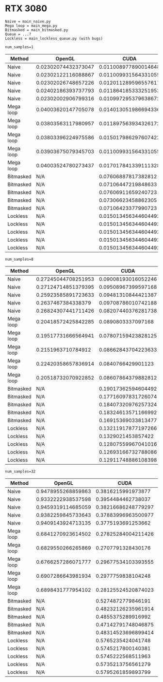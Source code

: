 # RTX 3080

```
Naive = main_naive.py
Mega loop = main_mega.py
Bitmasked = main_bitmasked.py
Queue = ...?
Lockless = main_lockless_queue.py (with bugs)
```

`num_samples=1`

| Method    | OpenGL              | CUDA                 | Vulkan              |
|-----------|---------------------|----------------------|---------------------|
| Naive     | 0.02302074432373047 | 0.011008977890014648 | 0.01601409912109375 |
| Naive     | 0.02302122116088867 | 0.011009931564331055 | 0.01901721954345703 |
| Naive     | 0.02302026748657226 | 0.012011289596557617 | 0.02902555465698242 |
| Naive     | 0.02402186393737793 | 0.011864185333251953 | 0.02302074432373047 |
| Naive     | 0.02302002906799316 | 0.010997295379638672 | 0.01601386070251465 |
| Mega loop | 0.04003620147705078 | 0.014013051986694336 | 0.01801633834838867 |
| Mega loop | 0.03803563117980957 | 0.011897563934326172 | 0.02402257919311523 |
| Mega loop | 0.03803396224975586 | 0.015017986297607422 | 0.02202033996582031 |
| Mega loop | 0.03903675079345703 | 0.011009931564331055 | 0.01801609992980957 |
| Mega loop | 0.04003524780273437 | 0.017017841339111328 | 0.01501321792602539 |
| Bitmasked | N/A                 | 0.07606887817382812  | 0.05605101585388183 |
| Bitmasked | N/A                 | 0.07106447219848633  | 0.05805277824401855 |
| Bitmasked | N/A                 | 0.07606911659240723  | 0.05905389785766601 |
| Bitmasked | N/A                 | 0.07306623458862305  | 0.05805253982543945 |
| Bitmasked | N/A                 | 0.07106423377990723  | 0.05905318260192871 |
| Lockless  | N/A                 | 0.015013456344604492 | 0.01701521873474121 |
| Lockless  | N/A                 | 0.015013456344604492 | 0.01401257514953613 |
| Lockless  | N/A                 | 0.015013456344604492 | 0.01401257514953613 |
| Lockless  | N/A                 | 0.015013456344604492 | 0.01701545715332031 |
| Lockless  | N/A                 | 0.015013456344604492 | 0.01401185989379883 |

`num_samples=8`

| Method    | OpenGL              | CUDA                 | Vulkan              |
|-----------|---------------------|----------------------|---------------------|
| Naive     | 0.27245044708251953 | 0.09008193016052246  | 0.25122737884521484 |
| Naive     | 0.27124714851379395 | 0.09508967399597168  | 0.2502908706665039  |
| Naive     | 0.25923585891723633 | 0.09481310844421387  | 0.2031857967376709  |
| Naive     | 0.2637467384338379  | 0.09708786010742188  | 0.24322152137756348 |
| Naive     | 0.26824307441711426 | 0.08207440376281738  | 0.16715335845947266 |
| Mega loop | 0.20418572425842285 | 0.0890803337097168   | 0.1931755542755127  |
| Mega loop | 0.19517731666564941 | 0.07807159423828125  | 0.1931755542755127  |
| Mega loop | 0.2151963710784912  | 0.08662843704223633  | 0.18917059898376465 |
| Mega loop | 0.22420358657836914 | 0.0840766429901123   | 0.1961841583251953  |
| Mega loop | 0.20518732070922852 | 0.08607864379882812  | 0.1901721954345703  |
| Bitmasked | N/A                 | 0.19017362594604492  | 0.3883533477783203  |
| Bitmasked | N/A                 | 0.17716097831726074  | 0.386350154876709   |
| Bitmasked | N/A                 | 0.18407320976257324  | 0.3902590274810791  |
| Bitmasked | N/A                 | 0.18324613571166992  | 0.4033670425415039  |
| Bitmasked | N/A                 | 0.16915369033813477  | 0.41938090324401855 |
| Lockless  | N/A                 | 0.13211917877197266  | 0.07306718826293945 |
| Lockless  | N/A                 | 0.1329021453857422   | 0.07306647300720215 |
| Lockless  | N/A                 | 0.12807559967041016  | 0.07406806945800781 |
| Lockless  | N/A                 | 0.12693166732788086  | 0.07206511497497559 |
| Lockless  | N/A                 | 0.12911748886108398  | 0.07106494903564453 |

`num_samples=32`

| Method    | OpenGL              | CUDA                 | Vulkan              |
|-----------|---------------------|----------------------|---------------------|
| Naive     | 0.9478955268859863  | 0.3816215991973877   | 1.1639935970306396  |
| Naive     | 0.9332222938537598  | 0.3954484462738037   | 1.106184482574463   |
| Naive     | 0.9459319114685059  | 0.38216686248779297  | 1.1599438190460205  |
| Naive     | 0.9382259845733643  | 0.37883996963500977  | 1.1520583629608154  |
| Naive     | 0.9409143924713135  | 0.3775193691253662   | 1.1452383995056152  |
| Mega loop | 0.6841270923614502  | 0.27825284004211426  | 0.7374563217163086  |
| Mega loop | 0.6829550266265869  | 0.2707791328430176   | 0.7300117015838623  |
| Mega loop | 0.6766257286071777  | 0.29677534103393555  | 0.7692079544067383  |
| Mega loop | 0.6907286643981934  | 0.2977759838104248   | 0.7376704216003418  |
| Mega loop | 0.6898431777954102  | 0.28125524520874023  | 0.7227587699890137  |
| Bitmasked | N/A                 | 0.5274872779846191   | 1.417334794998169   |
| Bitmasked | N/A                 | 0.48232126235961914  | 1.3722474575042725  |
| Bitmasked | N/A                 | 0.4855375289916992   | 1.4983632564544678  |
| Bitmasked | N/A                 | 0.47142791748046875  | 1.3754594326019287  |
| Bitmasked | N/A                 | 0.48314523696899414  | 1.446315050125122   |
| Lockless  | N/A                 | 0.5765235424041748   | 0.3072788715362549  |
| Lockless  | N/A                 | 0.5745217800140381   | 0.3112833499908447  |
| Lockless  | N/A                 | 0.5745222568511963   | 0.31328439712524414 |
| Lockless  | N/A                 | 0.5735213756561279   | 0.3122849464416504  |
| Lockless  | N/A                 | 0.5795261859893799   | 0.3112833499908447  |



